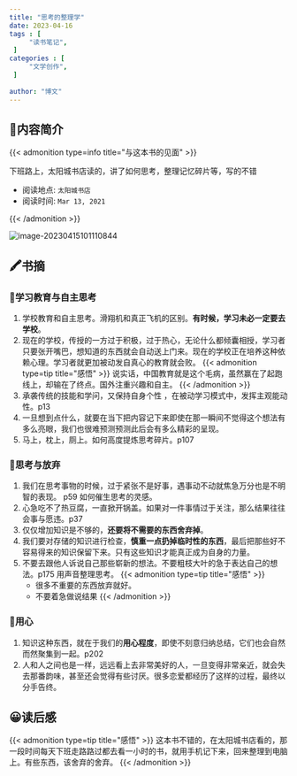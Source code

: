 ```yaml
---
title: "思考的整理学"
date: 2023-04-16
tags : [                                    
     "读书笔记",
 ]
categories : [                              
     "文学创作",
 ]
 
author: "博文" 
---
```


## 📜**内容简介**

{{< admonition type=info title="与这本书的见面"  >}}

下班路上，太阳城书店读的，讲了如何思考，整理记忆碎片等，写的不错

- 阅读地点: `太阳城书店`
- 阅读时间: `Mar 13, 2021`

{{< /admonition >}}

![image-20230415101110844](/读书笔记/20230416103911.png)

## 🖍️书摘

### 📄学习教育与自主思考

1.  学校教育和自主思考。滑翔机和真正飞机的区别。**有时候，学习未必一定要去学校**。
2.  现在的学校，传授的一方过于积极，过于热心，无论什么都倾囊相授，学习者只要张开嘴巴，想知道的东西就会自动送上门来。现在的学校正在培养这种依赖心理。学习者就更加被动发自真心的教育就会败。
   {{< admonition type=tip title="感悟"  >}}
  说实话，中国教育就是这个毛病，虽然赢在了起跑线上，却输在了终点。国外注重兴趣和自主。
   {{< /admonition >}}
3.  承袭传统的技能和学问，又保持自身个性 ，在被动学习模式中，发挥主观能动性。p13
4.  一旦想到点什么，就要在当下把内容记下来即使在那一瞬间不觉得这个想法有多么亮眼，我们也很难预测预测此后会有多么精彩的呈现。
5.  马上，枕上，厕上。如何高度提炼思考碎片。p107


### 📄思考与放弃

1.  我们在思考事物的时候，过于紧张不是好事，遇事动不动就焦急万分也是不明智的表现。 p59 如何催生思考的灵感。
2.  心急吃不了热豆腐，一直掀开锅盖。如果对一件事情过于关注，那么结果往往会事与愿违。p37
3.  仅仅增加知识是不够的，**还要将不需要的东西舍弃掉**。
4.  我们要对存储的知识进行检查，**慎重一点扔掉临时性的东西**，最后把那些好不容易得来的知识保留下来。只有这些知识才能真正成为自身的力量。
5.  不要去跟他人诉说自己那些崭新的想法。不要粗枝大叶的急于表达自己的想法。p175 用声音整理思考。
   {{< admonition type=tip title="感悟"  >}}
    - 很多不重要的东西放弃就好。
    - 不要着急做说结果
   {{< /admonition >}}

 ### 📄用心
1.  知识这种东西，就在于我们的**用心程度**，即使不刻意归纳总结，它们也会自然而然聚集到一起。p202
2.  人和人之间也是一样，远远看上去非常美好的人，一旦变得非常亲近，就会失去那番韵味，甚至还会觉得有些讨厌。很多恋爱都经历了这样的过程，最终以分手告终。

## 😀读后感

{{< admonition type=tip title="感悟"  >}}
这本书不错的，在太阳城书店看的，那一段时间每天下班走路路过都去看一小时的书，就用手机记下来，回来整理到电脑上。有些东西，该舍弃的舍弃。
{{< /admonition >}}

